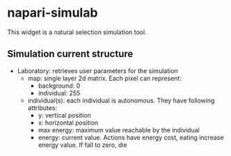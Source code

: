 # napari-simulab

This widget is a natural selection simulation tool.

## Simulation current structure

- Laboratory: retrieves user parameters for the simulation
	- map: single layer 2d matrix. Each pixel can represent:
		- background: 0
		- individual: 255
	- individual(s): each individual is autonomous. They have following attributes:
		- y: vertical position
		- x: horizontal position
		- max energy: maximum value reachable by the individual
		- energy: current value. Actions have energy cost, eating increase energy value. If fall to zero, die
